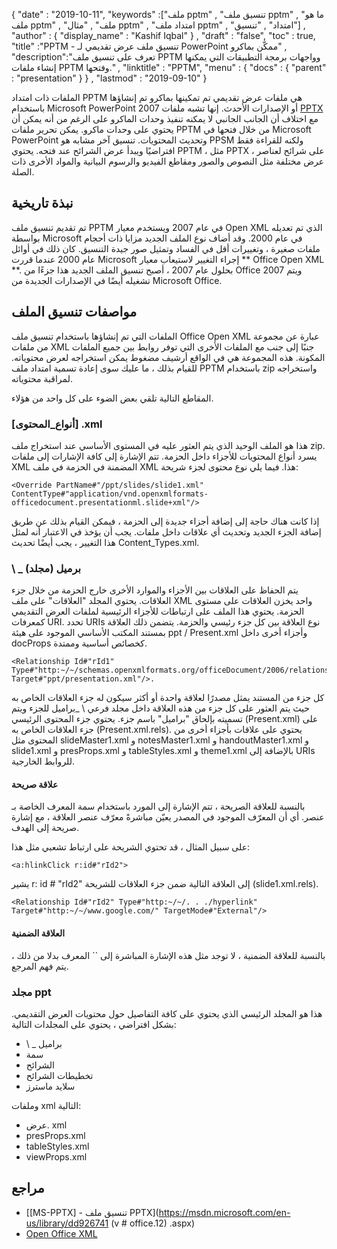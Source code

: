 {
  "date" : "2019-10-11",
  "keywords" :["ملف pptm" , "تنسيق ملف pptm" , "ما هو ملف pptm" , "ملف" , "مثال pptm" , "امتداد ملف pptm" , "امتداد" , "تنسيق"] ,
  "author" : {
    "display_name" : "Kashif Iqbal"
} ,
  "draft" : "false",
  "toc" : true,
  "title" :"PPTM - تنسيق ملف عرض تقديمي لـ PowerPoint ممكّن بماكرو" ,
  "description":"تعرف على تنسيق ملف PPTM وواجهات برمجة التطبيقات التي يمكنها إنشاء ملفات PPTM وفتحها." ,
  "linktitle" : "PPTM",
  "menu" : {
    "docs" : {
      "parent" : "presentation"
}
} ,
  "lastmod" : "2019-09-10"
}

الملفات ذات امتداد PPTM هي ملفات عرض تقديمي تم تمكينها بماكرو تم إنشاؤها باستخدام Microsoft PowerPoint 2007 أو الإصدارات الأحدث. إنها تشبه ملفات [PPTX](/ar/presentation/pptx/) مع اختلاف أن الجانب الجانبي لا يمكنه تنفيذ وحدات الماكرو على الرغم من أنه يمكن أن يحتوي على وحدات ماكرو. يمكن تحرير ملفات PPTM من خلال فتحها في Microsoft PowerPoint وتحديث المحتويات. تنسيق آخر مشابه هو PPSM ولكنه للقراءة فقط افتراضيًا ويبدأ عرض الشرائح عند فتحه. يحتوي PPTM ، مثل PPTX ، على شرائح لعناصر عرض مختلفة مثل النصوص والصور ومقاطع الفيديو والرسوم البيانية والمواد الأخرى ذات الصلة.

## نبذة تاريخية ##

تم تقديم تنسيق ملف PPTM في عام 2007 ويستخدم معيار Open XML الذي تم تعديله بواسطة Microsoft في عام 2000. وقد أضاف نوع الملف الجديد مزايا ذات أحجام ملفات صغيرة ، وتغييرات أقل في الفساد وتمثيل صور جيدة التنسيق. كان ذلك في أوائل عام 2000 عندما قررت Microsoft إجراء التغيير لاستيعاب معيار ** Office Open XML **. بحلول عام 2007 ، أصبح تنسيق الملف الجديد هذا جزءًا من Office 2007 ويتم تشغيله أيضًا في الإصدارات الجديدة من Microsoft Office.

## مواصفات تنسيق الملف ##

الملفات التي تم إنشاؤها باستخدام تنسيق ملف Office Open XML عبارة عن مجموعة من ملفات XML جنبًا إلى جنب مع الملفات الأخرى التي توفر روابط بين جميع الملفات المكونة. هذه المجموعة هي في الواقع أرشيف مضغوط يمكن استخراجه لعرض محتوياته. للقيام بذلك ، ما عليك سوى إعادة تسمية امتداد ملف PPTM باستخدام zip واستخراجه لمراقبة محتوياته.

المقاطع التالية تلقي بعض الضوء على كل واحد من هؤلاء.

### [أنواع_المحتوى] .xml ###

هذا هو الملف الوحيد الذي يتم العثور عليه في المستوى الأساسي عند استخراج ملف zip. يسرد أنواع المحتويات للأجزاء داخل الحزمة. تتم الإشارة إلى كافة الإشارات إلى ملفات XML المضمنة في الحزمة في ملف XML هذا. فيما يلي نوع محتوى لجزء شريحة:
```
<Override PartName#"/ppt/slides/slide1.xml" ContentType#"application/vnd.openxmlformats-officedocument.presentationml.slide+xml"/>
```
إذا كانت هناك حاجة إلى إضافة أجزاء جديدة إلى الحزمة ، فيمكن القيام بذلك عن طريق إضافة الجزء الجديد وتحديث أي علاقات داخل ملفات. يجب أن يؤخذ في الاعتبار أنه لمثل هذا التغيير ، يجب أيضًا تحديث Content_Types.xml.

### \ _ برميل (مجلد) ###

يتم الحفاظ على العلاقات بين الأجزاء والموارد الأخرى خارج الحزمة من خلال جزء العلاقات. يحتوي المجلد "العلاقات" على ملف XML واحد يخزن العلاقات على مستوى الحزمة. يحتوي هذا الملف على ارتباطات للأجزاء الرئيسية لملفات العرض التقديمي كمعرفات URI. تحدد URIs نوع العلاقة بين كل جزء رئيسي والحزمة. يتضمن ذلك العلاقة بمستند المكتب الأساسي الموجود على هيئة ppt / Present.xml وأجزاء أخرى داخل docProps كخصائص أساسية وممتدة.
```
<Relationship Id#"rId1" Type#"http:~/~/schemas.openxmlformats.org/officeDocument/2006/relationships/officeDocument" Target#"ppt/presentation.xml"/>.
```
كل جزء من المستند يمثل مصدرًا لعلاقة واحدة أو أكثر سيكون له جزء العلاقات الخاص به حيث يتم العثور على كل جزء من هذه العلاقة داخل مجلد فرعي \ _براميل للجزء ويتم تسميته بإلحاق "براميل" باسم جزء. يحتوي جزء المحتوى الرئيسي (Present.xml) على جزء العلاقات الخاص به (Present.xml.rels). يحتوي على علاقات بأجزاء أخرى من المحتوى مثل slideMaster1.xml و notesMaster1.xml و handoutMaster1.xml و slide1.xml و presProps.xml و tableStyles.xml و theme1.xml بالإضافة إلى URIs للروابط الخارجية.

#### علاقة صريحة ####

بالنسبة للعلاقة الصريحة ، تتم الإشارة إلى المورد باستخدام سمة المعرف الخاصة بـ<Relationship> عنصر. أي أن المعرّف الموجود في المصدر يعيّن مباشرةً معرّف عنصر العلاقة ، مع إشارة صريحة إلى الهدف.

على سبيل المثال ، قد تحتوي الشريحة على ارتباط تشعبي مثل هذا:
```
<a:hlinkClick r:id#"rId2">
```
يشير r: id # "rId2" إلى العلاقة التالية ضمن جزء العلاقات للشريحة (slide1.xml.rels).
```
<Relationship Id#"rId2" Type#"http:~/~/. . ./hyperlink" Target#"http:~/~/www.google.com/" TargetMode#"External"/>
```
#### العلاقة الضمنية ####

بالنسبة للعلاقة الضمنية ، لا توجد مثل هذه الإشارة المباشرة إلى ``<Relationship> المعرف بدلا من ذلك ، يتم فهم المرجع.

### مجلد ppt ###

هذا هو المجلد الرئيسي الذي يحتوي على كافة التفاصيل حول محتويات العرض التقديمي. بشكل افتراضي ، يحتوي على المجلدات التالية:

* \ _ براميل
* سمة
* الشرائح
* تخطيطات الشرائح
* سلايد ماسترز

وملفات xml التالية:

* عرض. xml
* presProps.xml
* tableStyles.xml
* viewProps.xml

## مراجع ##

* [[MS-PPTX] - تنسيق ملف PPTX](https://msdn.microsoft.com/en-us/library/dd926741 (v # office.12) .aspx)
* [Open Office XML](http://officeopenxml.com/anatomyofOOXML-pptx.php)

